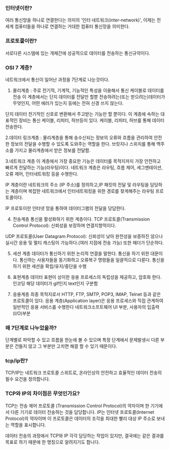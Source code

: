 ### 인터넷이란?
여러 통신망을 하나로 연결한다는 의미의 '인터 네트워크(inter-network)',
이제는 전 세계 컴퓨터들을 하나로 연결하는 거대한 컴퓨터 통신망을 의미한다.

### 프로토콜이란?
서로다른 시스템에 있는 개체간에 성공적으로 데이터를 전송하는 통신규약이다.

### OSI 7 계층?
네트워크에서 통신이 일어난 과정을 7단계로 나눈것이다.
1. 물리계층 : 주로 전기적, 기계적, 기능적인 특성을 이용해서 통신 케이블로 데이터를 전송
이 계층에서는 단지 데이터를 전달만 할뿐 전송하려는(또는 받으려는)데이터가 무엇인지, 어떤 에러가 있는지 등에는 전혀 신경 쓰지 않는다. 

단지 데이터 전기적인 신호로 변환해서 주고받는 기능만 할 뿐이다. 이 계층에 속하는 대표적인 장비는 통신 케이블, 리피터, 허브등이 있다.
케이블, 리피터, 허브를 통해 데이터 전송한다.

2.데이터 링크계층
: 물리계층을 통해 송수신되는 정보의 오류와 흐름을 관리하여 안전한 정보의 전달을 수행할 수 있도록 도와주는 역할을 한다. 
브릿지나 스위치를 통해 맥주소를 가지고 물리계층에서 받은 정보를 전달함.

3.네트워크 계층
이 계층에서 가장 중요한 기능은 데이터를 목적지까지 가장 안전하고 빠르게 전달하는 기능(라우팅)이다. 
네트워크 계층은 라우팅, 흐름 제어, 세그멘테이션, 오류 제어, 인터네트워킹 등을 수행한다. 

IP 계층이란 네트워크의 주소 (IP 주소)를 정의하고,IP 패킷의 전달 및 라우팅을 담당하는 계층이며 복잡한 네트워크에서 인터네트워킹을 위한 경로를 찾게해주는 라우팅 프로토콜이다.

IP 프로토이란 인터넷 망을 통하여 데이터그램의 전달을 당담한다.

4. 전송계층
통신을 활성화하기 위한 계층이다. 
TCP 프로토콜(Transmission Control Protocol): 신뢰성을 보장하며 연결지향적이다.

UDP 프로토콜(User Datagram Protocol): 신뢰성이 낮아 완전성을 보증하진 않으나 실시간 응용 및 멀티 캐스팅이 가능하다.(여러 지점에 전송 가능) 또한 헤더가 단순하다.


5. 세션 계층
데이터가 통신하기 위한 논리적 연결을 말한다. 통신을 하기 위한 대문이다.
통신하는 사용자들을 동기화하고 오류복구 명령들을 일괄적으로 다룬다. 
통신을 하기 위한 세션을 확립/유지/중단을 수행

6. 표현계층
데이터 표현이 상이한 응용 프로세스의 독립성을 제공하고, 암호화 한다.
인코딩 해당 데이터가 gif인지 text인지 구분함

7. 응용계층
최종 목적지로서 HTTP, FTP, SMTP, POP3, IMAP, Telnet 등과 같은 프로토콜이 있다. 
응용 계층(Application layer)은 응용 프로세스와 직접 관계하여 일반적인 응용 서비스를 수행한다
네트워크소프트웨어 UI 부분, 사용자의 입출력(I/O)부분

### 왜 7단계로 나누었을까?
단계별로 파악할 수 있고 흐름을 한눈에 볼 수 있으며 특정 단계에서 문제발생시 다른 부분은 건들지 않고 그 부분만 고치면 해결 할 수 있기 때문이다.


### tcp/ip란?
TCP/IP는 네트워크 프로토콜 스위트로, 온라인상의 안전하고 효율적인 데이터 전송의 필수 요건을 정의합니다.

### TCP와 IP의 차이점은 무엇인가요?
TCP는 전송 제어 프로토콜 (Transmission Control Protocol)의 약자이며 한 기기에서 다른 기기로 데이터 전송하는 것을 담당합니다. IP는 인터넷 프로토콜(Internet Protocol)의 약자이며 이 프로토콜은 데이터의 조각을 최대한 빨리 대상 IP 주소로 보내는 역할을 표시합니다.

데이터 전송의 과정에서 TCP와 IP 각각 담당하는 작업이 있지만, 결국에는 같은 결과를 목표로 하기 때문에 한 명칭으로 알려지기도 합니다.


